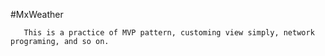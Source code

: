 #MxWeather

       This is a practice of MVP pattern, customing view simply, network programing, and so on.
